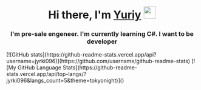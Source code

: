 <h1 align="center">Hi there, I'm <a href="https://daniilshat.ru/" target="_blank">Yuriy</a> 
<img src="https://github.com/blackcater/blackcater/raw/main/images/Hi.gif" height="32"/></h1>
<h3 align="center">I'm pre-sale engeneer. I'm currently learning C#. I want to be developer</h3>
[![GitHub stats](https://github-readme-stats.vercel.app/api?username=jyrki096)](https://github.com/username/github-readme-stats)
[![My GitHub Language Stats](https://github-readme-stats.vercel.app/api/top-langs/?jyrki096&langs_count=5&theme=tokyonight)]()
